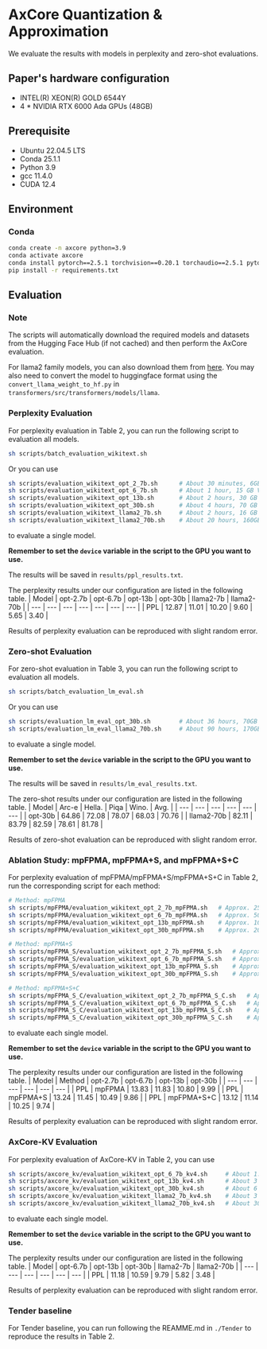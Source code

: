 # AxCore Quantization & Approximation

We evaluate the results with models in perplexity and zero-shot evaluations.

## Paper's hardware configuration

+ INTEL(R) XEON(R) GOLD 6544Y
+ 4 * NVIDIA RTX 6000 Ada GPUs (48GB)

## Prerequisite

+ Ubuntu 22.04.5 LTS
+ Conda 25.1.1
+ Python 3.9
+ gcc 11.4.0
+ CUDA 12.4

## Environment

### Conda
```bash
conda create -n axcore python=3.9
conda activate axcore
conda install pytorch==2.5.1 torchvision==0.20.1 torchaudio==2.5.1 pytorch-cuda=12.4 -c pytorch -c nvidia
pip install -r requirements.txt
```

## Evaluation

### Note

The scripts will automatically download the required models and datasets from the Hugging Face Hub (if not cached) and then perform the AxCore evaluation.

For llama2 family models, you can also download them from [here](https://llama.meta.com/llama-downloads). You may also need to convert the model to huggingface format using the `convert_llama_weight_to_hf.py` in `transformers/src/transformers/models/llama`.

### Perplexity Evaluation

For perplexity evaluation in Table 2, you can run the following script to evaluation all models.
```bash
sh scripts/batch_evaluation_wikitext.sh
```
Or you can use
```bash
sh scripts/evaluation_wikitext_opt_2_7b.sh      # About 30 minutes, 6GB VRAM
sh scripts/evaluation_wikitext_opt_6_7b.sh      # About 1 hour, 15 GB VRAM
sh scripts/evaluation_wikitext_opt_13b.sh       # About 2 hours, 30 GB VRAM
sh scripts/evaluation_wikitext_opt_30b.sh       # About 4 hours, 70 GB VRAM
sh scripts/evaluation_wikitext_llama2_7b.sh     # About 2 hours, 16 GB VRAM
sh scripts/evaluation_wikitext_llama2_70b.sh    # About 20 hours, 160GB VRAM
```
to evaluate a single model.

**Remember to set the `device` variable in the script to the GPU you want to use.**

The results will be saved in `results/ppl_results.txt`.

The perplexity results under our configuration are listed in the following table.
| Model | opt-2.7b | opt-6.7b | opt-13b | opt-30b | llama2-7b | llama2-70b |
| --- | --- | --- | --- | --- | --- | --- |
| PPL | 12.87 | 11.01 | 10.20 | 9.60 | 5.65 | 3.40 |

Results of perplexity evaluation can be reproduced with slight random error.


### Zero-shot Evaluation

For zero-shot evaluation in Table 3, you can run the following script to evaluation all models.
```bash
sh scripts/batch_evaluation_lm_eval.sh
```
Or you can use
```bash
sh scripts/evaluation_lm_eval_opt_30b.sh        # About 36 hours, 70GB VRAM
sh scripts/evaluation_lm_eval_llama2_70b.sh     # About 90 hours, 170GB VRAM 
```
to evaluate a single model.

**Remember to set the `device` variable in the script to the GPU you want to use.**

The results will be saved in `results/lm_eval_results.txt`.

The zero-shot results under our configuration are listed in the following table.
| Model | Arc-e | Hella. | Piqa | Wino. | Avg. |
| --- | --- | --- | --- | --- | --- |
| opt-30b | 64.86 | 72.08 | 78.07 | 68.03 | 70.76 |
| llama2-70b | 82.11 | 83.79 | 82.59 | 78.61 | 81.78 |

Results of zero-shot evaluation can be reproduced with slight random error.

### Ablation Study: mpFPMA, mpFPMA+S, and mpFPMA+S+C

For perplexity evaluation of mpFPMA/mpFPMA+S/mpFPMA+S+C in Table 2, run the corresponding script for each method:
```bash
# Method: mpFPMA
sh scripts/mpFPMA/evaluation_wikitext_opt_2_7b_mpFPMA.sh   # Approx. 25 minutes, 6GB VRAM
sh scripts/mpFPMA/evaluation_wikitext_opt_6_7b_mpFPMA.sh   # Approx. 50 minutes, 15GB VRAM
sh scripts/mpFPMA/evaluation_wikitext_opt_13b_mpFPMA.sh    # Approx. 100 minutes, 30GB VRAM
sh scripts/mpFPMA/evaluation_wikitext_opt_30b_mpFPMA.sh    # Approx. 200 minutes, 70GB VRAM

# Method: mpFPMA+S
sh scripts/mpFPMA_S/evaluation_wikitext_opt_2_7b_mpFPMA_S.sh   # Approx. 25 minutes, 6GB VRAM
sh scripts/mpFPMA_S/evaluation_wikitext_opt_6_7b_mpFPMA_S.sh   # Approx. 50 minutes, 15GB VRAM
sh scripts/mpFPMA_S/evaluation_wikitext_opt_13b_mpFPMA_S.sh    # Approx. 100 minutes, 30GB VRAM
sh scripts/mpFPMA_S/evaluation_wikitext_opt_30b_mpFPMA_S.sh    # Approx. 200 minutes, 70GB VRAM

# Method: mpFPMA+S+C
sh scripts/mpFPMA_S_C/evaluation_wikitext_opt_2_7b_mpFPMA_S_C.sh   # Approx. 25 minutes, 6GB VRAM
sh scripts/mpFPMA_S_C/evaluation_wikitext_opt_6_7b_mpFPMA_S_C.sh   # Approx. 50 minutes, 15GB VRAM
sh scripts/mpFPMA_S_C/evaluation_wikitext_opt_13b_mpFPMA_S_C.sh    # Approx. 100 minutes, 30GB VRAM
sh scripts/mpFPMA_S_C/evaluation_wikitext_opt_30b_mpFPMA_S_C.sh    # Approx. 200 minutes, 70GB VRAM
```
to evaluate each single model.

**Remember to set the `device` variable in the script to the GPU you want to use.**

The perplexity results under our configuration are listed in the following table.
| Model | Method | opt-2.7b | opt-6.7b | opt-13b | opt-30b |
| --- | --- | --- | --- | --- | --- |
| PPL | mpFPMA | 13.83 | 11.83 | 10.80 | 9.99 |
| PPL | mpFPMA+S | 13.24 | 11.45 | 10.49 | 9.86 |
| PPL | mpFPMA+S+C | 13.12 | 11.14 | 10.25 | 9.74 |

Results of perplexity evaluation can be reproduced with slight random error.

### AxCore-KV Evaluation

For perplexity evaluation of AxCore-KV in Table 2, you can use
```bash
sh scripts/axcore_kv/evaluation_wikitext_opt_6_7b_kv4.sh     # About 1.5 hours, 15GB VRAM
sh scripts/axcore_kv/evaluation_wikitext_opt_13b_kv4.sh      # About 3 hours, 30GB VRAM
sh scripts/axcore_kv/evaluation_wikitext_opt_30b_kv4.sh      # About 6 hours, 70GB VRAM
sh scripts/axcore_kv/evaluation_wikitext_llama2_7b_kv4.sh    # About 3 hours, 16GB VRAM
sh scripts/axcore_kv/evaluation_wikitext_llama2_70b_kv4.sh   # About 30 hours, 160GB VRAM
```
to evaluate each single model.

**Remember to set the `device` variable in the script to the GPU you want to use.**

The perplexity results under our configuration are listed in the following table.
| Model | opt-6.7b | opt-13b | opt-30b | llama2-7b | llama2-70b |
| --- | --- | --- | --- | --- | --- |
| PPL | 11.18 | 10.59 | 9.79 | 5.82 | 3.48 |

Results of perplexity evaluation can be reproduced with slight random error.

### Tender baseline

For Tender baseline, you can run following the REAMME.md in `./Tender` to reproduce the results in Table 2.
